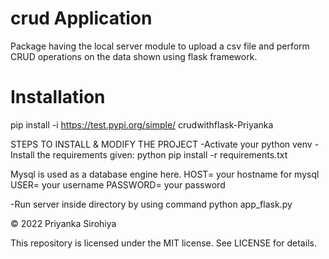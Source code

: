 # crud Application
Package having the local server module to upload a csv file and perform CRUD operations on the data shown using flask framework.

# Installation
pip install -i https://test.pypi.org/simple/ crudwithflask-Priyanka

STEPS TO INSTALL & MODIFY THE PROJECT
-Activate your python venv -Install the requirements given: python pip install -r requirements.txt

Mysql is used as a database engine here. 
HOST= your hostname for mysql
USER= your username
PASSWORD= your password

-Run server inside directory by using command python app_flask.py

© 2022 Priyanka Sirohiya

This repository is licensed under the MIT license. See LICENSE for details.